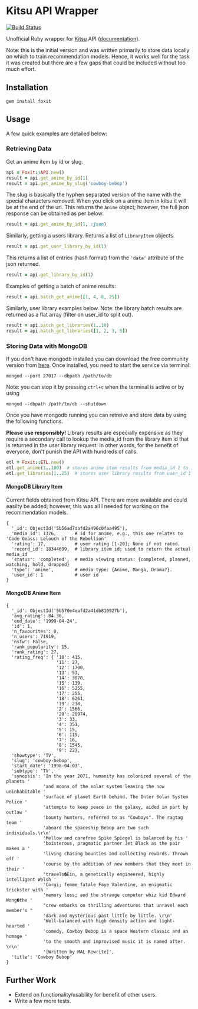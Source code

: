 # Kitsu API Wrapper
[![Build Status](https://travis-ci.com/rokkuran/foxit.svg?branch=master)](https://travis-ci.com/rokkuran/foxit)

Unofficial Ruby wrapper for [Kitsu][kitsu] API ([documentation][api]).

Note: this is the initial version and was written primarily to store data locally on which to train recommendation models. Hence, it works well for the task it was created but there are a few gaps that could be included without too much effort. 


## Installation
```
gem install foxit
```

## Usage
A few quick examples are detailed below:

### Retrieving Data
Get an anime item by id or slug. 
```ruby
api = Foxit::API.new()
result = api.get_anime_by_id(1)
result = api.get_anime_by_slug('cowboy-bebop')
```
The slug is basically the hyphen separated version of the name with the special characters removed. When you click on a anime item in kitsu it will be at the end of the url. This returns the `Anime` object; however, the full json response can be obtained as per below:
```ruby
result = api.get_anime_by_id(1, :json)
```

Similarly, getting a users library. Returns a list of `LibraryItem` objects.
```ruby
result = api.get_user_library_by_id(1)
```

This returns a list of entries (hash format) from the `'data'` attribute of the json returned. 
```ruby
result = api.get_library_by_id(1)
```

Examples of getting a batch of anime results:
```ruby
result = api.batch_get_anime([1, 4, 8, 25])
```

Similarly, user library examples below. Note: the library batch results are returned as a flat array (filter on user_id to split out).
```ruby
result = api.batch_get_libraries(1..10)
result = api.batch_get_libraries([1, 2, 3, 5])
```


### Storing Data with MongoDB
If you don't have mongodb installed you can download the free community version from [here][mongodb]. Once installed, you need to start the service via terminal:
```
mongod --port 27017 --dbpath /path/to/db
```
Note: you can stop it by pressing `ctrl+c` when the terminal is active or by using
```
mongod --dbpath /path/to/db --shutdown
```

Once you have mongodb running you can retreive and store data by using the following functions.

**Please use responsibly!** Library results are especially expensive as they require a secondary call to lookup the media_id from the library item id that is returned in the user library request. In other words, for the benefit of everyone, don't punish the API with hundreds of calls.

```ruby
etl = Foxit::ETL.new()
etl.get_anime(1..100)  # stores anime item results from media_id 1 to 100
etl.get_libraries(1..25)  # stores user library results from user_id 1 to 25
```

#### MongoDB Library Item
Current fields obtained from Kitsu API. There are more available and could easilty be added; however, this was all I needed for working on the recommendation models.
```
{
  '_id': ObjectId('5b56ad7dafd2a496c0faa495'),
  'media_id': 1376,       # id for anime, e.g., this one relates to 'Code Geass: Lelouch of the Rebellion'
  'rating': 17,           # user rating [1-20]; None if not rated.
  'record_id': 18344699,  # library item id; used to return the actual media_id
  'status': 'completed',  # media viewing status: {completed, planned, watching, hold, dropped}
  'type': 'anime',        # media type: {Anime, Manga, Drama?}.
  'user_id': 1            # user id
}
```


#### MongoDB Anime Item

```
{ 
  '_id': ObjectId('5b570e4eafd2a41db810927b'),
  'avg_rating': 84.36,
  'end_date': '1999-04-24',
  'id': 1,
  'n_favourites': 0,
  'n_users': 71919,
  'nsfw': False,
  'rank_popularity': 15,
  'rank_rating': 27,
  'rating_freq': { '10': 415,
                   '11': 27,
                   '12': 1700,
                   '13': 53,
                   '14': 3878,
                   '15': 139,
                   '16': 5255,
                   '17': 255,
                   '18': 6261,
                   '19': 238,
                   '2': 1566,
                   '20': 20974,
                   '3': 33,
                   '4': 351,
                   '5': 15,
                   '6': 115,
                   '7': 16,
                   '8': 1545,
                   '9': 22},
  'showtype': 'TV',
  'slug': 'cowboy-bebop',
  'start_date': '1998-04-03',
  'subtype': 'TV',
  'synopsis': 'In the year 2071, humanity has colonized several of the planets '
              'and moons of the solar system leaving the now uninhabitable '
              'surface of planet Earth behind. The Inter Solar System Police '
              'attempts to keep peace in the galaxy, aided in part by outlaw '
              'bounty hunters, referred to as "Cowboys". The ragtag team '
              'aboard the spaceship Bebop are two such individuals.\r\n'
              'Mellow and carefree Spike Spiegel is balanced by his '
              'boisterous, pragmatic partner Jet Black as the pair makes a '
              'living chasing bounties and collecting rewards. Thrown off '
              'course by the addition of new members that they meet in their '
              'travels�Ein, a genetically engineered, highly intelligent Welsh '
              'Corgi; femme fatale Faye Valentine, an enigmatic trickster with '
              'memory loss; and the strange computer whiz kid Edward Wong�the '
              "crew embarks on thrilling adventures that unravel each member's "
              'dark and mysterious past little by little. \r\n'
              'Well-balanced with high density action and light-hearted '
              'comedy, Cowboy Bebop is a space Western classic and an homage '
              'to the smooth and improvised music it is named after.  \r\n'
              '[Written by MAL Rewrite]',
  'title': 'Cowboy Bebop'
}
```


## Further Work
- Extend on functionality/usability for benefit of other users.
- Write a few more tests.



[kitsu]: https://kitsu.io
[api]: https://kitsu.docs.apiary.io/
[mongodb]: https://www.mongodb.com/download-center#community
